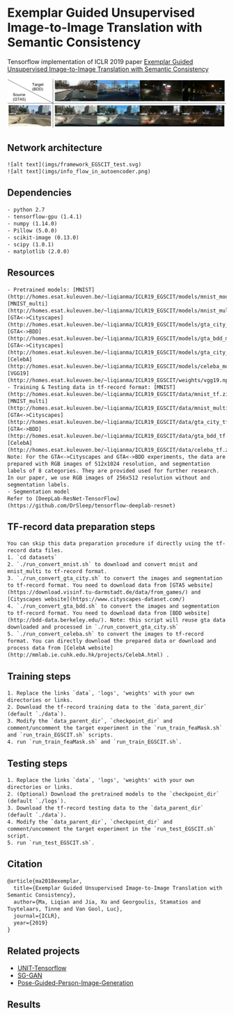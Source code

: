 # Exemplar Guided Unsupervised Image-to-Image Translation with Semantic Consistency
Tensorflow implementation of ICLR 2019 paper [Exemplar Guided Unsupervised Image-to-Image Translation with Semantic Consistency](https://openreview.net/pdf?id=S1lTg3RqYQ)

![alt text](imgs/teaser_GTA2BDD.svg)

## Network architecture
    ![alt text](imgs/framework_EGSCIT_test.svg)
    ![alt text](imgs/info_flow_in_autoencoder.png)

## Dependencies
    - python 2.7
    - tensorflow-gpu (1.4.1)
    - numpy (1.14.0)
    - Pillow (5.0.0)
    - scikit-image (0.13.0)
    - scipy (1.0.1)
    - matplotlib (2.0.0)


## Resources
    - Pretrained models: [MNIST](http://homes.esat.kuleuven.be/~liqianma/ICLR19_EGSCIT/models/mnist_models.zip), [MNIST_multi](http://homes.esat.kuleuven.be/~liqianma/ICLR19_EGSCIT/models/mnist_multi_models.zip), [GTA<->Cityscapes](http://homes.esat.kuleuven.be/~liqianma/ICLR19_EGSCIT/models/gta_city_models.zip), [GTA<->BDD](http://homes.esat.kuleuven.be/~liqianma/ICLR19_EGSCIT/models/gta_bdd_models.zip), [GTA<->Cityscapes](http://homes.esat.kuleuven.be/~liqianma/ICLR19_EGSCIT/models/gta_city_models.zip), [CelebA](http://homes.esat.kuleuven.be/~liqianma/ICLR19_EGSCIT/models/celeba_models.zip), [VGG19](http://homes.esat.kuleuven.be/~liqianma/ICLR19_EGSCIT/weights/vgg19.npy)
    - Training & Testing data in tf-record format: [MNIST](http://homes.esat.kuleuven.be/~liqianma/ICLR19_EGSCIT/data/mnist_tf.zip), [MNIST_multi](http://homes.esat.kuleuven.be/~liqianma/ICLR19_EGSCIT/data/mnist_multi_tf.zip), [GTA<->Cityscapes](http://homes.esat.kuleuven.be/~liqianma/ICLR19_EGSCIT/data/gta_city_tf.zip). [GTA<->BDD](http://homes.esat.kuleuven.be/~liqianma/ICLR19_EGSCIT/data/gta_bdd_tf.zip), [CelebA](http://homes.esat.kuleuven.be/~liqianma/ICLR19_EGSCIT/data/celeba_tf.zip).
    Note: For the GTA<->Cityscapes and GTA<->BDD experiments, the data are prepared with RGB images of 512x1024 resolution, and segmentation labels of 8 categories. They are provided used for further research. In our paper, we use RGB images of 256x512 resolution without and segmentation labels.
    - Segmentation model
    Refer to [DeepLab-ResNet-TensorFlow](https://github.com/DrSleep/tensorflow-deeplab-resnet)

## TF-record data preparation steps
    You can skip this data preparation procedure if directly using the tf-record data files.
    1. `cd datasets`
    2. `./run_convert_mnist.sh` to download and convert mnist and mnist_multi to tf-record format.
    3. `./run_convert_gta_city.sh` to convert the images and segmentation to tf-record format. You need to download data from [GTA5 website](https://download.visinf.tu-darmstadt.de/data/from_games/) and [Cityscapes website](https://www.cityscapes-dataset.com/)
    4. `./run_convert_gta_bdd.sh` to convert the images and segmentation to tf-record format. You need to download data from [BDD website](http://bdd-data.berkeley.edu/). Note: this script will reuse gta data downloaded and processed in `./run_convert_gta_city.sh`
    5. `./run_convert_celeba.sh` to convert the images to tf-record format. You can directly download the prepared data or download and process data from [CelebA website](http://mmlab.ie.cuhk.edu.hk/projects/CelebA.html) .

## Training steps
    1. Replace the links `data`, 'logs', 'weights' with your own directories or links.
    2. Download the tf-record training data to the `data_parent_dir` (default `./data`).
    3. Modify the `data_parent_dir`, `checkpoint_dir` and comment/uncomment the target experiment in the `run_train_feaMask.sh` and `run_train_EGSCIT.sh` scripts.
    4. run `run_train_feaMask.sh` and `run_train_EGSCIT.sh`.
 
## Testing steps
    1. Replace the links `data`, 'logs', 'weights' with your own directories or links.
    2. (Optional) Download the pretrained models to the `checkpoint_dir` (default `./logs`).
    3. Download the tf-record testing data to the `data_parent_dir` (default `./data`).
    4. Modify the `data_parent_dir`, `checkpoint_dir` and comment/uncomment the target experiment in the `run_test_EGSCIT.sh` script.
    5. run `run_test_EGSCIT.sh`. 

## Citation
```
@article{ma2018exemplar,
  title={Exemplar Guided Unsupervised Image-to-Image Translation with Semantic Consistency},
  author={Ma, Liqian and Jia, Xu and Georgoulis, Stamatios and Tuytelaars, Tinne and Van Gool, Luc},
  journal={ICLR},
  year={2019}
}
```

## Related projects
- [UNIT-Tensorflow](https://github.com/taki0112/UNIT-Tensorflow)
- [SG-GAN](https://github.com/Peilun-Li/SG-GAN)
- [Pose-Guided-Person-Image-Generation](https://github.com/charliememory/Pose-Guided-Person-Image-Generation)


## Results